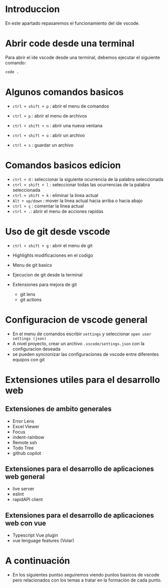 # Introduccion

En este apartado repasaremos el funcionamiento del ide vscode.

# Abrir code desde una terminal

Para abrir el ide vscode desde una terminal, debemos ejecutar el siguiente comando:

```bash
code .

```

# Algunos comandos basicos

- `ctrl + shift + p` : abrir el menu de comandos

- `ctrl + p` : abrir el menu de archivos

- `ctrl + shift + n` : abrir una nueva ventana

- `ctrl + shift + o` : abrir un archivo

- `ctrl + s` : guardar un archivo

# Comandos basicos edicion

- `ctrl + d` : seleccionar la siguiente ocurrencia de la palabra seleccionada
- `ctrl + shift + l` : seleccionar todas las ocurrencias de la palabra seleccionada
- `ctrl + shift + k` : eliminar la linea actual
- `Alt + up/down` : mover la linea actual hacia arriba o hacia abajo
- `ctrl + ç` : comentar la linea actual
- `ctrl + .`: abrir el menu de acciones rapidas

# Uso de git desde vscode

- `ctrl + shift + g` : abrir el menu de git

- Highlights modificaciones en el codigo
- Menu de git basics
- Ejecucion de git desde la terminal
- Extensiones para mejora de git

  - git lens
  - git actions

# Configuracion de vscode general

- En el menu de comandos escribir `settings` y seleccionar `open user settings (json)`
- A nivel proyecto, crear un archivo `.vscode/settings.json` con la configuracion deseada
- se pueden syncronizar las configuraciones de vscode entre diferentes equipos con git

# Extensiones utiles para el desarrollo web

## Extensiones de ambito generales

- Error Lens
- Excel Viewer
- Focus
- indent-rainbow
- Remote ssh
- Todo Tree
- github copilot

## Extensiones para el desarrollo de aplicaciones web general

- live server
- eslint
- rapidAPI client

## Extensiones para el desarrollo de aplicaciones web con vue

- Typescript Vue plugin
- vue lenguage features (Volar)

# A continuación

- En los siguientes puntso seguiremos viendo puntos basicos de vscode pero relacionados con los temas a tratar en la formación de cada punto.
